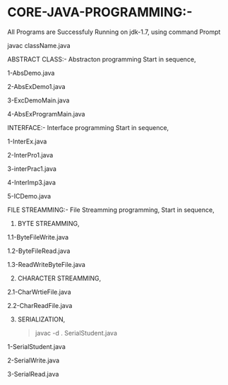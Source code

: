 # CORE-JAVA-PROGRAMMING:- 
All Programs are Successfuly Running on jdk-1.7, using command Prompt
  
  javac   className.java

ABSTRACT CLASS:-
 Abstracton programming Start in sequence,
 
 1-AbsDemo.java

 2-AbsExDemo1.java

 3-ExcDemoMain.java

 4-AbsExProgramMain.java
 
 
INTERFACE:- 
 Interface programming Start in sequence,
 
 1-InterEx.java
 
 2-InterPro1.java
 
 3-interPrac1.java
 
 4-InterImp3.java 
 
 5-ICDemo.java 
 
 
 FILE STREAMMING:- 
 File Streamming programming, Start in sequence,
 
1. BYTE STREAMMING,
 
  1.1-ByteFileWrite.java
 
  1.2-ByteFileRead.java
 
  1.3-ReadWriteByteFile.java
 
2. CHARACTER STREAMMING,
 
  2.1-CharWrtieFile.java 
 
  2.2-CharReadFile.java 
  
  
 3. SERIALIZATION,
    > javac   -d   .    SerialStudent.java
 
1-SerialStudent.java 
  
2-SerialWrite.java 

3-SerialRead.java
